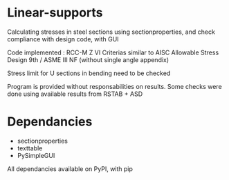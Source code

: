 # Linear-supports
Calculating stresses in steel sections using sectionproperties, and check compliance with design code, with GUI

Code implemented : RCC-M Z VI
Criterias similar to AISC Allowable Stress Design 9th / ASME III NF (without single angle appendix)

Stress limit for U sections in bending need to be checked

Program is provided without responsabilities on results.
Some checks were done using available results from RSTAB + ASD

# Dependancies
- sectionproperties
- texttable
- PySimpleGUI

All dependancies available on PyPI, with pip
